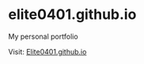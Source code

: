 # elite0401.github.io
My personal portfolio

Visit: <a href="https://elite0401.github.io">Elite0401.github.io</a>
